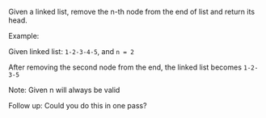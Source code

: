 Given a linked list, remove the n-th node from the end of list and return its
head.

Example:

Given linked list: `1-2-3-4-5`, and `n = 2`

After removing the second node from the end, the linked list becomes `1-2-3-5`

Note: Given n will always be valid

Follow up: Could you do this in one pass?
